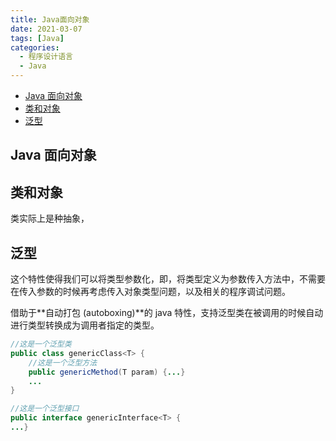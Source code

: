 ```yaml
---
title: Java面向对象
date: 2021-03-07
tags: [Java]
categories:
  - 程序设计语言
  - Java
---
```


- [Java 面向对象](#java-面向对象)
- [类和对象](#类和对象)
- [泛型](#泛型)

## Java 面向对象

## 类和对象

类实际上是种抽象，

## 泛型

这个特性使得我们可以将类型参数化，即，将类型定义为参数传入方法中，不需要在传入参数的时候再考虑传入对象类型问题，以及相关的程序调试问题。

借助于**自动打包 (autoboxing)**的 java 特性，支持泛型类在被调用的时候自动进行类型转换成为调用者指定的类型。

```java
//这是一个泛型类
public class genericClass<T> {
	//这是一个泛型方法
	public genericMethod(T param) {...}
	...
}

//这是一个泛型接口
public interface genericInterface<T> {
...}
```
